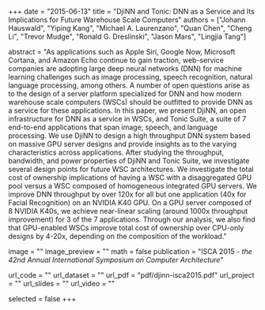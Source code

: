 +++
date = "2015-06-13"
title = "DjiNN and Tonic: DNN as a Service and Its Implications for Future Warehouse Scale Computers"
authors = ["Johann Hauswald", "Yiping Kang", "Michael A. Laurenzano", "Quan Chen", "Cheng Li", "Trevor Mudge", "Ronald G. Dreslinski", "Jason Mars", "Lingjia Tang"]

abstract = "As applications such as Apple Siri, Google Now, Microsoft Cortana, and Amazon Echo continue to gain traction, web-service companies are adopting large deep neural networks (DNN) for machine learning challenges such as image processing, speech recognition, natural language processing, among others. A number of open questions arise as to the design of a server platform specialized for DNN and how modern warehouse scale computers (WSCs) should be outfitted to provide DNN as a service for these applications. In this paper, we present DjiNN, an open infrastructure for DNN as a service in WSCs, and Tonic Suite, a suite of 7 end-to-end applications that span image, speech, and language processing. We use DjiNN to design a high throughput DNN system based on massive GPU server designs and provide insights as to the varying characteristics across applications. After studying the throughput, bandwidth, and power properties of DjiNN and Tonic Suite, we investigate several design points for future WSC architectures. We investigate the total cost of ownership implications of having a WSC with a disaggregated GPU pool versus a WSC composed of homogeneous integrated GPU servers. We improve DNN throughput by over 120x for all but one application (40x for Facial Recognition) on an NVIDIA K40 GPU. On a GPU server composed of 8 NVIDIA K40s, we achieve near-linear scaling (around 1000x throughput improvement) for 3 of the 7 applications. Through our analysis, we also find that GPU-enabled WSCs improve total cost of ownership over CPU-only designs by 4-20x, depending on the composition of the workload."

image = ""
image_preview = ""
math = false
publication = "ISCA 2015 - *the 42nd Annual International Symposium on Computer Architecture*"

url_code = ""
url_dataset = ""
url_pdf = "pdf/djinn-isca2015.pdf"
url_project = ""
url_slides = ""
url_video = ""

selected = false
+++